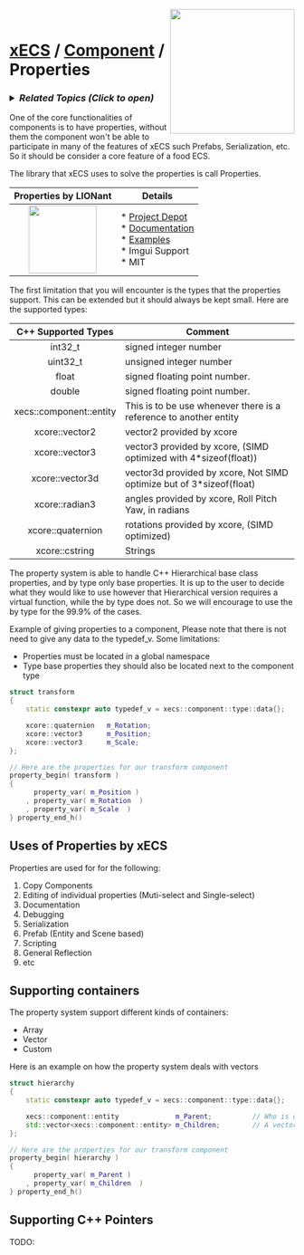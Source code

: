 <img src="https://i.imgur.com/TyjrCTS.jpg" align="right" width="220px" /><br>
# [xECS](xecs.md) / [Component](xecs_component.md) / Properties

<h3><details><summary><i><b>Related Topics </b>(Click to open)</i></summary>
* [Component Serialization](xecs_component_typedef_serialization.md)
* [Scene entity references](ecs_scene_entity_references.md)
* [Scene Ranges](xecs_scene_ranges.md)
* [Scene file format, details about entities](xecs_scene_serialization_entity.md)
</details></h3>

One of the core functionalities of components is to have properties, without them the component won't be able to participate in many of the features of xECS such Prefabs, Serialization, etc. So it should be consider a core feature of a food ECS. 

The library that xECS uses to solve the properties is call Properties.

| Properties by LIONant | Details |
|:----:|---|
| <img src="https://i.imgur.com/GfJb3sQ.jpg" width="120px" /> | * [Project Depot](https://gitlab.com/LIONant/properties)<br>* [Documentation](https://gitlab.com/LIONant/properties/blob/master/docs/Documentation.md)<br>* [Examples](https://gitlab.com/LIONant/properties/-/blob/master/src/Examples/Examples.h)<br>* Imgui Support<br> * MIT

The first limitation that you will encounter is the types that the properties support. This can be extended but it should always be kept small. Here are the supported types:

| C++ Supported Types     | Comment |
|:-----------------------:|---------|
| int32_t                 | signed integer number |
| uint32_t                | unsigned integer number |
| float                   | signed floating point number. |
| double                  | signed floating point number. |
| xecs::component::entity | This is to be use whenever there is a reference to another entity |
| xcore::vector2          | vector2 provided by xcore |
| xcore::vector3          | vector3 provided by xcore, (SIMD optimized with 4*sizeof(float)) |
| xcore::vector3d         | vector3d provided by xcore, Not SIMD optimize but of 3*sizeof(float) |
| xcore::radian3          | angles provided by xcore, Roll Pitch Yaw, in radians |
| xcore::quaternion       | rotations provided by xcore, (SIMD optimized) |
| xcore::cstring          | Strings |

The property system is able to handle C++ Hierarchical base class properties, and by type only base properties. It is up to the user to decide what they would like to use however that Hierarchical version requires a virtual function, while the by type does not. So we will encourage to use the by type for the 99.9% of the cases.

Example of giving properties to a component, Please note that there is not need to give any data to the typedef_v. Some limitations:
* Properties must be located in a global namespace
* Type base properties they should also be located next to the component type
~~~cpp
struct transform
{
    static constexpr auto typedef_v = xecs::component::type::data{};

    xcore::quaternion   m_Rotation;
    xcore::vector3      m_Position;
    xcore::vector3      m_Scale;
};

// Here are the properties for our transform component
property_begin( transform )
{
      property_var( m_Position )
    , property_var( m_Rotation  )
    , property_var( m_Scale  )
} property_end_h()
~~~

## Uses of Properties by xECS

Properties are used for for the following:

1. Copy Components
2. Editing of individual properties (Muti-select and Single-select)
3. Documentation
4. Debugging
5. Serialization 
6. Prefab (Entity and Scene based)
7. Scripting
8. General Reflection
9. etc


## Supporting containers

The property system support different kinds of containers:

* Array
* Vector
* Custom

Here is an example on how the property system deals with vectors
~~~cpp
struct hierarchy
{
    static constexpr auto typedef_v = xecs::component::type::data{};

    xecs::component::entity              m_Parent;          // Who is our parent entity?
    std::vector<xecs::component::entity> m_Children;        // A vector with all our children entities 
};

// Here are the properties for our transform component
property_begin( hierarchy )
{
      property_var( m_Parent )
    , property_var( m_Children  )
} property_end_h()
~~~

## Supporting C++ Pointers

TODO: